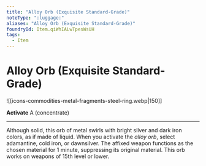 ```yaml
---
title: "Alloy Orb (Exquisite Standard-Grade)"
noteType: ":luggage:"
aliases: "Alloy Orb (Exquisite Standard-Grade)"
foundryId: Item.qiWhIALwTpesWsUH
tags:
  - Item
---
```


# Alloy Orb (Exquisite Standard-Grade)
![[icons-commodities-metal-fragments-steel-ring.webp|150]]

**Activate** A (concentrate)

* * *

Although solid, this orb of metal swirls with bright silver and dark iron colors, as if made of liquid. When you activate the _alloy orb_, select adamantine, cold iron, or dawnsilver. The affixed weapon functions as the chosen material for 1 minute, suppressing its original material. This orb works on weapons of 15th level or lower.


